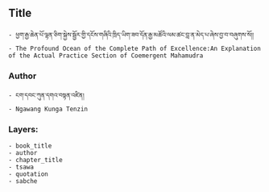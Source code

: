 ## Title
	- ཕྱག་རྒྱ་ཆེན་པོ་ལྷན་ཅིག་སྐྱེས་སྦྱོར་གྱི་དངོས་གཞིའི་ཁྲིད་ཡིག་ཟབ་དོན་རྒྱ་མཚོའི་ལམ་ཚང་བླ་ན་མེད་པ་ཞེས་བྱ་བ་བཞུགས་སོ།།
	- The Profound Ocean of the Complete Path of Excellence:An Explanation of the Actual Practice Section of Coemergent Mahamudra

### Author
	- ངག་དབང་ཀུན་དགའ་བསྟན་འཛིན།
	- Ngawang Kunga Tenzin

### Layers:
	- book_title
	- author
	- chapter_title
	- tsawa
	- quotation
	- sabche
